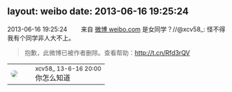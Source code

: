 layout: weibo
date: 2013-06-16 19:25:24
---
<meta name="referrer" content="no-referrer" />

2013-06-16 19:25:24  &nbsp;&nbsp;&nbsp;&nbsp;&nbsp;&nbsp; 来自 <a href="http://weibo.com/" rel="nofollow">微博 weibo.com</a>
是女同学？//@xcv58_: 怪不得我有个同学非人大不上。
>  抱歉，此微博已被作者删除。查看帮助：http://t.cn/Rfd3rQV

<table style="width: 100%;">
  <tr>
    <td style="width: 40px;"><img style="border-radius:50%" src="https://tva3.sinaimg.cn/crop.0.0.1242.1242.50/801f7e9ajw8f3peekcgoqj20yi0yidg9.jpg?KID=imgbed,tva&Expires=1624463440&ssig=jsFfUA5iBO"></td>
    <td colspan="2"><small>xcv58_ 13-6-16 20:00</small><br/>你怎么知道</td>
  </tr>
</table>
